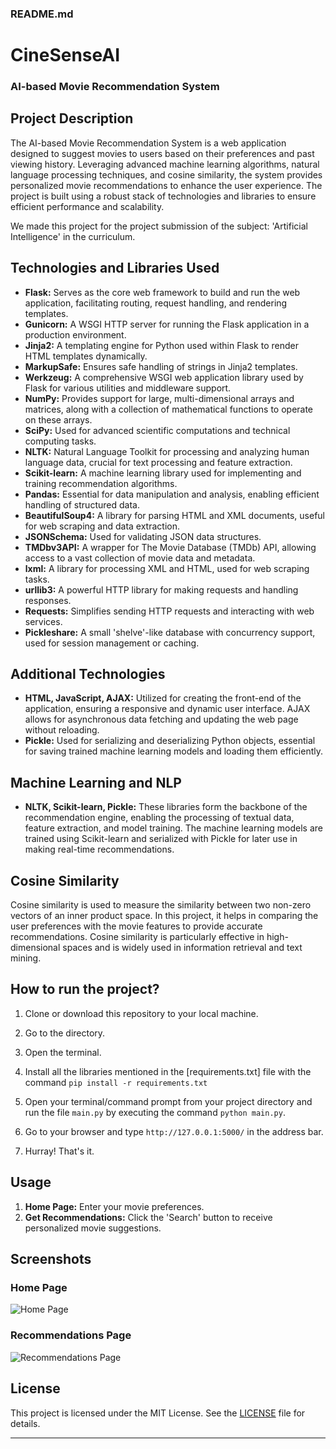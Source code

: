 ### README.md

# CineSenseAI

### AI-based Movie Recommendation System

## Project Description

The AI-based Movie Recommendation System is a web application designed to suggest movies to users based on their preferences and past viewing history. Leveraging advanced machine learning algorithms, natural language processing techniques, and cosine similarity, the system provides personalized movie recommendations to enhance the user experience. The project is built using a robust stack of technologies and libraries to ensure efficient performance and scalability.

We made this project for the project submission of the subject: 'Artificial Intelligence' in the curriculum. 

## Technologies and Libraries Used

- **Flask:** Serves as the core web framework to build and run the web application, facilitating routing, request handling, and rendering templates.
- **Gunicorn:** A WSGI HTTP server for running the Flask application in a production environment.
- **Jinja2:** A templating engine for Python used within Flask to render HTML templates dynamically.
- **MarkupSafe:** Ensures safe handling of strings in Jinja2 templates.
- **Werkzeug:** A comprehensive WSGI web application library used by Flask for various utilities and middleware support.
- **NumPy:** Provides support for large, multi-dimensional arrays and matrices, along with a collection of mathematical functions to operate on these arrays.
- **SciPy:** Used for advanced scientific computations and technical computing tasks.
- **NLTK:** Natural Language Toolkit for processing and analyzing human language data, crucial for text processing and feature extraction.
- **Scikit-learn:** A machine learning library used for implementing and training recommendation algorithms.
- **Pandas:** Essential for data manipulation and analysis, enabling efficient handling of structured data.
- **BeautifulSoup4:** A library for parsing HTML and XML documents, useful for web scraping and data extraction.
- **JSONSchema:** Used for validating JSON data structures.
- **TMDbv3API:** A wrapper for The Movie Database (TMDb) API, allowing access to a vast collection of movie data and metadata.
- **lxml:** A library for processing XML and HTML, used for web scraping tasks.
- **urllib3:** A powerful HTTP library for making requests and handling responses.
- **Requests:** Simplifies sending HTTP requests and interacting with web services.
- **Pickleshare:** A small 'shelve'-like database with concurrency support, used for session management or caching.

## Additional Technologies

- **HTML, JavaScript, AJAX:** Utilized for creating the front-end of the application, ensuring a responsive and dynamic user interface. AJAX allows for asynchronous data fetching and updating the web page without reloading.
- **Pickle:** Used for serializing and deserializing Python objects, essential for saving trained machine learning models and loading them efficiently.

## Machine Learning and NLP

- **NLTK, Scikit-learn, Pickle:** These libraries form the backbone of the recommendation engine, enabling the processing of textual data, feature extraction, and model training. The machine learning models are trained using Scikit-learn and serialized with Pickle for later use in making real-time recommendations.

## Cosine Similarity

Cosine similarity is used to measure the similarity between two non-zero vectors of an inner product space. In this project, it helps in comparing the user preferences with the movie features to provide accurate recommendations. Cosine similarity is particularly effective in high-dimensional spaces and is widely used in information retrieval and text mining.



## How to run the project?

1. Clone or download this repository to your local machine.
2. Go to the directory.
3. Open the terminal.
4. Install all the libraries mentioned in the [requirements.txt] file with the command 
```pip install -r requirements.txt```

5. Open your terminal/command prompt from your project directory and run the file `main.py` by executing the command `python main.py`.
6. Go to your browser and type `http://127.0.0.1:5000/` in the address bar.
7. Hurray! That's it.

## Usage

1. **Home Page:** Enter your movie preferences.
2. **Get Recommendations:** Click the 'Search' button to receive personalized movie suggestions.

## Screenshots

### Home Page
![Home Page](media/home_page.png)

### Recommendations Page
![Recommendations Page](media/recommendations.gif)

## License

This project is licensed under the MIT License. See the [LICENSE](LICENSE) file for details.

---
